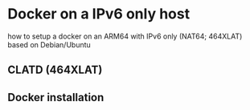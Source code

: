 # Docker on a IPv6 only host
how to setup a docker on an ARM64 with IPv6 only (NAT64; 464XLAT) based on Debian/Ubuntu

## CLATD (464XLAT)


## Docker installation


## 
